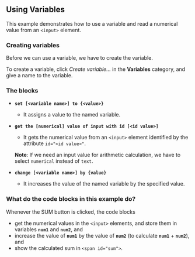 ## Using Variables

This example demonstrates how to use a variable and read a numerical value from an `<input>` element.

### Creating variables

Before we can use a variable, we have to create the variable. 

To create a variable, click _Create variable..._ in the **Variables** category, 
and give a name to the variable.

### The blocks
- **`set [<variable name>] to {<value>}`**
  - It assigns a value to the named variable.
  
- **`get the [numerical] value of input with id [<id value>]`** 
  - It gets the numerical value from an `<input>` element identified by the
    attribute `id="<id value>"`.

  **Note**: If we need an input value for arithmetic calculation, we have to select `numerical` 
  instead of `text`.
      
- **`change [<variable name>] by {value}`**
  - It increases the value of the named variable by the specified value.

### What do the code blocks in this example do?

Whenever the SUM button is clicked, the code blocks
- get the numerical values in the `<input>` elements, and store them in
  variables **`num1`** and **`num2`**, and
- increase the value of **`num1`** by the value of **`num2`** 
  (to calculate **`num1`** + **`num2`**), and
- show the calculated sum in `<span id="sum">`.
